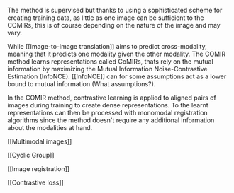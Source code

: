 The method is supervised but thanks to using a sophisticated scheme for creating training data, as little as one image can be sufficient to the COMIRs, this is of course depending on the nature of the image and may vary. 

While [[Image-to-image translation]] aims to predict cross-modality, meaning that it predicts one modality given the other modality. The COMIR method learns representations called CoMIRs, thats rely on the mutual information by maximizing the Mutual Information Noise-Contrastive Estimation (InfoNCE). [[InfoNCE]] can for some assumptions act as a lower bound to mutual information (What assumptions?).  

In the COMIR method, contrastive learning is applied to aligned pairs of images during training to create dense representations. To the learnt representations can then be processed with monomodal registration algorithms since the method doesn't require any additional information about the modalities at hand.   

[[Multimodal images]]

[[Cyclic Group]]

[[Image registration]]

[[Contrastive loss]]